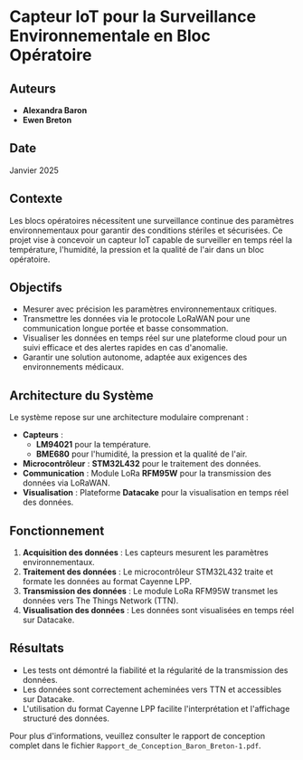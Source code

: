 # Capteur IoT pour la Surveillance Environnementale en Bloc Opératoire

## Auteurs
- **Alexandra Baron**
- **Ewen Breton**

## Date
Janvier 2025

## Contexte
Les blocs opératoires nécessitent une surveillance continue des paramètres environnementaux pour garantir des conditions stériles et sécurisées. Ce projet vise à concevoir un capteur IoT capable de surveiller en temps réel la température, l'humidité, la pression et la qualité de l'air dans un bloc opératoire.

## Objectifs
- Mesurer avec précision les paramètres environnementaux critiques.
- Transmettre les données via le protocole LoRaWAN pour une communication longue portée et basse consommation.
- Visualiser les données en temps réel sur une plateforme cloud pour un suivi efficace et des alertes rapides en cas d'anomalie.
- Garantir une solution autonome, adaptée aux exigences des environnements médicaux.

## Architecture du Système
Le système repose sur une architecture modulaire comprenant :
- **Capteurs** : 
  - **LM94021** pour la température.
  - **BME680** pour l'humidité, la pression et la qualité de l'air.
- **Microcontrôleur** : **STM32L432** pour le traitement des données.
- **Communication** : Module LoRa **RFM95W** pour la transmission des données via LoRaWAN.
- **Visualisation** : Plateforme **Datacake** pour la visualisation en temps réel des données.

## Fonctionnement
1. **Acquisition des données** : Les capteurs mesurent les paramètres environnementaux.
2. **Traitement des données** : Le microcontrôleur STM32L432 traite et formate les données au format Cayenne LPP.
3. **Transmission des données** : Le module LoRa RFM95W transmet les données vers The Things Network (TTN).
4. **Visualisation des données** : Les données sont visualisées en temps réel sur Datacake.

## Résultats
- Les tests ont démontré la fiabilité et la régularité de la transmission des données.
- Les données sont correctement acheminées vers TTN et accessibles sur Datacake.
- L'utilisation du format Cayenne LPP facilite l'interprétation et l'affichage structuré des données.



Pour plus d'informations, veuillez consulter le rapport de conception complet dans le fichier `Rapport_de_Conception_Baron_Breton-1.pdf`.
